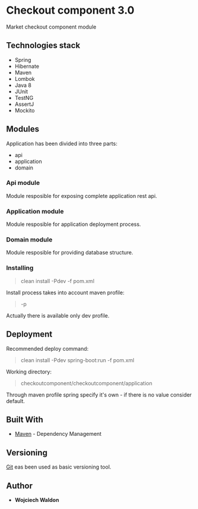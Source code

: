 # Checkout component 3.0

Market checkout component module

## Technologies stack

* Spring
* Hibernate
* Maven
* Lombok
* Java 8
* JUnit
* TestNG
* AssertJ
* Mockito

## Modules
Application has been divided into three parts:

* api
* application
* domain

### Api module ###
Module resposible for exposing complete application rest api.

### Application module ###
Module resposible for application deployment process.

### Domain module ###
Module resposible for providing database structure.

### Installing

>clean install -Pdev -f pom.xml

Install process takes into account maven profile:
 >-p
 
 Actually there is available only dev profile.

## Deployment
Recommended deploy command:
>clean install -Pdev spring-boot:run -f pom.xml

Working directory:
>checkoutcomponent/checkoutcomponent/application

Through maven profile spring specify it's own - if there is no value consider default.

## Built With

* [Maven](https://maven.apache.org/) - Dependency Management

## Versioning

 [Git](https://git-scm.com/) eas been used as basic versioning tool.

## Author

* **Wojciech Waldon**